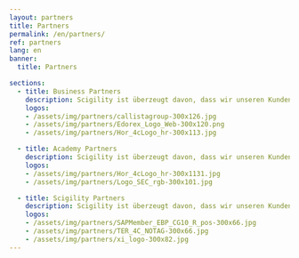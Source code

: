 ```yaml
---
layout: partners
title: Partners
permalink: /en/partners/
ref: partners
lang: en
banner:
  title: Partners

sections:
  - title: Business Partners
    description: Scigility ist überzeugt davon, dass wir unseren Kunden die besten Leistungen anbieten können, wenn wir mit guten Partnern zusammenarbeiten. Darum sind wir stets darum bestrebt ein gutes Netzwerk zu haben und arbeiten mit folgenden Unternehmungen zusammen.
    logos:
    - /assets/img/partners/callistagroup-300x126.jpg
    - /assets/img/partners/Edorex_Logo_Web-300x120.png
    - /assets/img/partners/Hor_4cLogo_hr-300x113.jpg

  - title: Academy Partners
    description: Scigility ist überzeugt davon, dass wir unseren Kunden die besten Leistungen anbieten können, wenn wir mit guten Partnern zusammenarbeiten. Darum sind wir stets darum bestrebt ein gutes Netzwerk zu haben und arbeiten mit folgenden Unternehmungen zusammen.
    logos:
    - /assets/img/partners/Hor_4cLogo_hr-300x1131.jpg
    - /assets/img/partners/Logo_SEC_rgb-300x101.jpg

  - title: Scigility Partners
    description: Scigility ist überzeugt davon, dass wir unseren Kunden die besten Leistungen anbieten können, wenn wir mit guten Partnern zusammenarbeiten. Darum sind wir stets darum bestrebt ein gutes Netzwerk zu haben und arbeiten mit folgenden Unternehmungen zusammen.
    logos:
    - /assets/img/partners/SAPMember_EBP_CG10_R_pos-300x66.jpg
    - /assets/img/partners/TER_4C_NOTAG-300x66.jpg
    - /assets/img/partners/xi_logo-300x82.jpg
---
```

